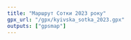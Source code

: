 ```yaml
---
title: "Маршрут Сотки 2023 року"
gpx_url: "/gpx/kyivska_sotka_2023.gpx"
outputs: ["gpsmap"]
---
```

